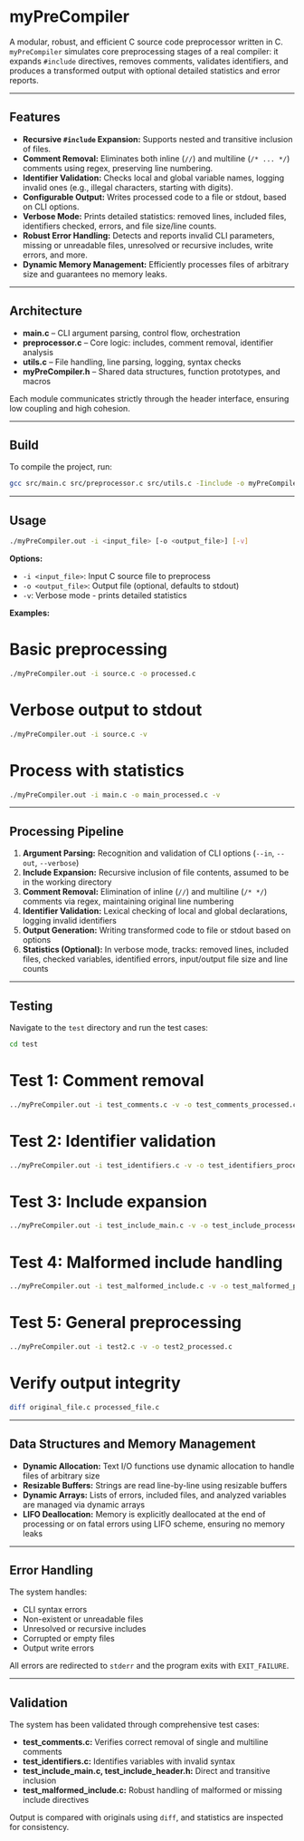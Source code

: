 # myPreCompiler

A modular, robust, and efficient C source code preprocessor written in C.  
`myPreCompiler` simulates core preprocessing stages of a real compiler: it expands `#include` directives, removes comments, validates identifiers, and produces a transformed output with optional detailed statistics and error reports.

---

## Features

- **Recursive `#include` Expansion:** Supports nested and transitive inclusion of files.
- **Comment Removal:** Eliminates both inline (`//`) and multiline (`/* ... */`) comments using regex, preserving line numbering.
- **Identifier Validation:** Checks local and global variable names, logging invalid ones (e.g., illegal characters, starting with digits).
- **Configurable Output:** Writes processed code to a file or stdout, based on CLI options.
- **Verbose Mode:** Prints detailed statistics: removed lines, included files, identifiers checked, errors, and file size/line counts.
- **Robust Error Handling:** Detects and reports invalid CLI parameters, missing or unreadable files, unresolved or recursive includes, write errors, and more.
- **Dynamic Memory Management:** Efficiently processes files of arbitrary size and guarantees no memory leaks.

---

## Architecture

- **main.c** – CLI argument parsing, control flow, orchestration
- **preprocessor.c** – Core logic: includes, comment removal, identifier analysis
- **utils.c** – File handling, line parsing, logging, syntax checks
- **myPreCompiler.h** – Shared data structures, function prototypes, and macros

Each module communicates strictly through the header interface, ensuring low coupling and high cohesion.

---

## Build

To compile the project, run:

```sh
gcc src/main.c src/preprocessor.c src/utils.c -Iinclude -o myPreCompiler.out
```

---

## Usage
```sh
./myPreCompiler.out -i <input_file> [-o <output_file>] [-v]
```
**Options:**
- `-i <input_file>`: Input C source file to preprocess
- `-o <output_file>`: Output file (optional, defaults to stdout)
- `-v`: Verbose mode - prints detailed statistics

**Examples:**
# Basic preprocessing
```sh
./myPreCompiler.out -i source.c -o processed.c
```
# Verbose output to stdout
```sh
./myPreCompiler.out -i source.c -v
```
# Process with statistics
```sh
./myPreCompiler.out -i main.c -o main_processed.c -v
```
---

## Processing Pipeline

1. **Argument Parsing:** Recognition and validation of CLI options (`--in`, `--out`, `--verbose`)
2. **Include Expansion:** Recursive inclusion of file contents, assumed to be in the working directory
3. **Comment Removal:** Elimination of inline (`//`) and multiline (`/* */`) comments via regex, maintaining original line numbering
4. **Identifier Validation:** Lexical checking of local and global declarations, logging invalid identifiers
5. **Output Generation:** Writing transformed code to file or stdout based on options
6. **Statistics (Optional):** In verbose mode, tracks: removed lines, included files, checked variables, identified errors, input/output file size and line counts

---

## Testing

Navigate to the `test` directory and run the test cases:
```sh
cd test
```
# Test 1: Comment removal
```sh
../myPreCompiler.out -i test_comments.c -v -o test_comments_processed.c
```
# Test 2: Identifier validation
```sh
../myPreCompiler.out -i test_identifiers.c -v -o test_identifiers_processed.c
```
# Test 3: Include expansion
```sh
../myPreCompiler.out -i test_include_main.c -v -o test_include_processed.c
```
# Test 4: Malformed include handling
```sh
../myPreCompiler.out -i test_malformed_include.c -v -o test_malformed_processed.c
```
# Test 5: General preprocessing
```sh
../myPreCompiler.out -i test2.c -v -o test2_processed.c
```
# Verify output integrity
```sh
diff original_file.c processed_file.c
```
---

## Data Structures and Memory Management

- **Dynamic Allocation:** Text I/O functions use dynamic allocation to handle files of arbitrary size
- **Resizable Buffers:** Strings are read line-by-line using resizable buffers
- **Dynamic Arrays:** Lists of errors, included files, and analyzed variables are managed via dynamic arrays
- **LIFO Deallocation:** Memory is explicitly deallocated at the end of processing or on fatal errors using LIFO scheme, ensuring no memory leaks

---

## Error Handling

The system handles:
- CLI syntax errors
- Non-existent or unreadable files
- Unresolved or recursive includes
- Corrupted or empty files
- Output write errors

All errors are redirected to `stderr` and the program exits with `EXIT_FAILURE`.

---

## Validation

The system has been validated through comprehensive test cases:
- **test_comments.c:** Verifies correct removal of single and multiline comments
- **test_identifiers.c:** Identifies variables with invalid syntax
- **test_include_main.c, test_include_header.h:** Direct and transitive inclusion
- **test_malformed_include.c:** Robust handling of malformed or missing include directives

Output is compared with originals using `diff`, and statistics are inspected for consistency.
